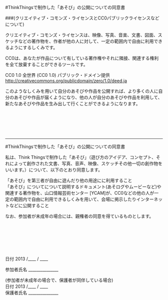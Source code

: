 #ThinkThingsで制作した「あそび」の公開についての同意書
  
  
  
###(クリエイティブ・コモンズ・ライセンスとCC0パブリックライセンスなどについて)  

クリエイティブ・コモンズ・ライセンスは、映像、写真、音楽、文書、図面、スケッチなどの著作物を、作者が他の人に対して、一定の範囲内で自由に利用できるようにするしくみです。  

CC0は、あなたが作品について有している著作権やそれに隣接、関連する権利を全て放棄することができるツールです。  

CC0 1.0 全世界 (CC0 1.0)  パブリック・ドメイン提供
http://creativecommons.org/publicdomain/zero/1.0/deed.ja  

このようなしくみを用いて自分のあそびや作品を公開すれば、より多くの人に自分のあそびや作品が届くようになり、他の人が自分のあそびや作品を利用して、新たなあそびや作品を生み出して行くことができるようになります。  


  
　  
　


　
　


---

#ThinkThingsで制作した「あそび」の公開についての同意書

私は、Think Thingsで制作した「あそび」（遊び方のアイデア、コンセプト、それによって創作された文書、写真、音声、映像、スケッチその他一切の創作物をいいます。）について、以下のとおり同意します。  

「あそび」を第三者が自由に遊んだり他の用途にに利用すること  
「あそび」についてについて説明するドキュメント(あそログやムービーなど)や関連する著作物を、山口情報芸術センター [YCAM]が、CC0などの他の人が一定の範囲内で自由に利用できるしくみを用いて、会場に掲示したりインターネットなどに公開すること  

なお、参加者が未成年の場合には、親権者の同意を得ているものとします。   
  









　
　


　
　









　
　



日付 2013 /____ / ____  
  
参加者氏名 _______________  


(参加者が未成年の場合で、保護者が同伴している場合)  
日付 2013 /____ / ____  
保護者氏名 _______________  
